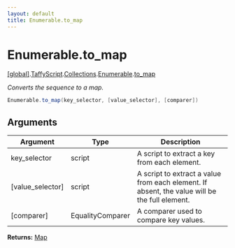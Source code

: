 ```yaml
---
layout: default
title: Enumerable.to_map
---
```


# Enumerable.to_map

[\[global\]]({{site.baseurl}}/docs/).[TaffyScript]({{site.baseurl}}/docs/TaffyScript/).[Collections]({{site.baseurl}}/docs/TaffyScript/Collections/).[Enumerable]({{site.baseurl}}/docs/TaffyScript/Collections/Enumerable/).[to_map]({{site.baseurl}}/docs/TaffyScript/Collections/Enumerable/to_map/)

_Converts the sequence to a map._

```cs
Enumerable.to_map(key_selector, [value_selector], [comparer])
```

## Arguments

<table>
  <col width="15%">
  <col width="15%">
  <thead>
    <tr>
      <th>Argument</th>
      <th>Type</th>
      <th>Description</th>
    </tr>
  </thead>
  <tbody>
    <tr>
      <td>key_selector</td>
      <td>script</td>
      <td>A script to extract a key from each element.</td>
    </tr>
    <tr>
      <td>[value_selector]</td>
      <td>script</td>
      <td>A script to extract a value from each element. If absent, the value will be the full element.</td>
    </tr>
    <tr>
      <td>[comparer]</td>
      <td>EqualityComparer</td>
      <td>A comparer used to compare key values.</td>
    </tr>
  </tbody>
</table>

**Returns:** [Map]({{site.baseurl}}/docs/Map)

